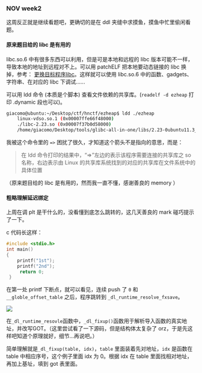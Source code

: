 ### NOV week2

这周反正就是继续看题吧，更确切的是在 ddl 夹缝中求摸鱼，摸鱼中忙里偷闲看题。

#### 原来题目给的 libc 是有用的

libc.so.6 中有很多东西可以利用，但是可是本地和远程的 libc 版本可能不一样，导致本地的地址到远程对不上。可以用 patchELF 把本地要动态链接的 libc 换掉，参考： [更换目标程序libc](https://mambainveins.com/2021/08/21/2021/2021-08-21-pwn_patchelf/)。这样就可以使用 libc.so.6 中的函数、gadgets、字符串、在对应的 libc 下调试......

可以用 ldd 命令 (本质是个脚本) 查看文件依赖的共享库。(`readelf -d ezheap` 打印 .dynamic 段也可以)。

```bash
giacomo@ubuntu:~/Desktop/ctf/hnctf/ezheap$ ldd ./ezheap
	linux-vdso.so.1 (0x00007ffe66f48000)
	./libc-2.23.so (0x00007f37b0d58000)
	/home/giacomo/Desktop/tools/glibc-all-in-one/libs/2.23-0ubuntu11.3_amd64/ld-2.23.so => /lib64/ld-linux-x86-64.so.2 (0x00007f37b112b000)
```

我被这个命令里的 `=>` 困扰了很久，才知道这个箭头不是指向的意思，而是：

> 在 ldd 命令打印的结果中，“=>”左边的表示该程序需要连接的共享库之 so 名称，右边表示由 Linux 的共享库系统找到的对应的共享库在文件系统中的具体位置

（原来题目给的 libc 是有用的，然而我一直不懂，感谢善良的 memory ）



#### 粗略理解延迟绑定

上周在调 plt 是干什么的，没看懂到底怎么跳转的，这几天善良的 mark 碰巧提示了一下。



c 代码长这样：

```c
#include <stdio.h>
int main()
{ 
    printf("1st");
    printf("2nd");
     return 0; 
 }
```

在第一处 printf 下断点，就可以看见，连续 push 了 `0` 和 `__globle_offset_table` 之后，程序跳转到 `_dl_runtime_resolve_fxsave`。

![](https://s2.loli.net/2022/11/14/HRJkP6FwWb9qUeV.png)

在`_dl_runtime_resovle`函数中，`_dl_fixup()`函数用于解析导入函数的真实地址，并改写GOT。（这里尝试看了一下源码，但是结构体太复杂了 orz，于是先这样吧知道个原理就好，细节...再说吧。）

简单理解就是`_dl_fixup(table, idx)`，`table` 里面装着先对地址，`idx` 是函数在 table 中相应序号，这个例子里面 idx 为 0。根据 idx 在 table 里面找相对地址，再加上基址，填到 got 表里面。

 








